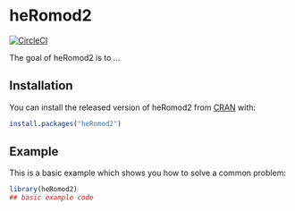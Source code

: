 
# heRomod2

<!-- badges: start -->
[![CircleCI](https://circleci.com/gh/PolicyAnalysisInc/heRomod2/tree/main.svg?style=svg&circle-token=<6e2d0452a72a70a3142c7e4563d7eadbd6a7da91>)](https://circleci.com/gh/PolicyAnalysisInc/heRomod2/tree/main)
<!-- badges: end -->

The goal of heRomod2 is to ...

## Installation

You can install the released version of heRomod2 from [CRAN](https://CRAN.R-project.org) with:

``` r
install.packages("heRomod2")
```

## Example

This is a basic example which shows you how to solve a common problem:

``` r
library(heRomod2)
## basic example code
```

